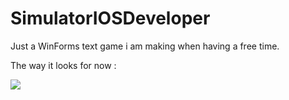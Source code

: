 # SimulatorIOSDeveloper
Just a WinForms text game i am making when having a free time.

The way it looks for now :

<img src = "https://pp.vk.me/c638624/v638624859/a7e6/8NSUWWAaItU.jpg"/>
